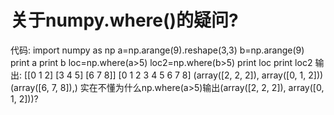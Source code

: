 # 关于numpy.where()的疑问?

代码:
import numpy as np
a=np.arange(9).reshape(3,3)
b=np.arange(9)
print a
print b
loc=np.where(a>5)
loc2=np.where(b>5)
print loc
print loc2
输出:
[[0 1 2]
 [3 4 5]
 [6 7 8]]
[0 1 2 3 4 5 6 7 8]
(array([2, 2, 2]), array([0, 1, 2]))
(array([6, 7, 8]),)
实在不懂为什么np.where(a>5)输出(array([2, 2, 2]), array([0, 1, 2]))?